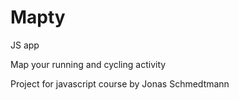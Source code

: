 # Mapty

JS app

Map your running and cycling activity

Project for javascript course by Jonas Schmedtmann
